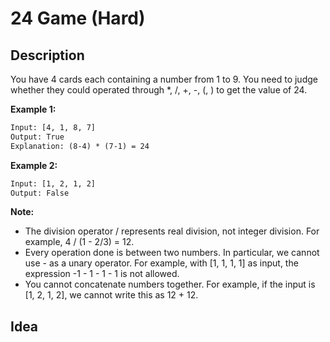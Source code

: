 # 24 Game (Hard)

## Description
You have 4 cards each containing a number from 1 to 9. You need to judge whether they could operated through \*, /, +, -, (, ) to get the value of 24.

**Example 1:**
```html
Input: [4, 1, 8, 7]
Output: True
Explanation: (8-4) * (7-1) = 24
```

**Example 2:**
```html
Input: [1, 2, 1, 2]
Output: False
```

**Note:**
- The division operator / represents real division, not integer division. For example, 4 / (1 - 2/3) = 12.
- Every operation done is between two numbers. In particular, we cannot use - as a unary operator. For example, with [1, 1, 1, 1] as input, the expression -1 - 1 - 1 - 1 is not allowed.
- You cannot concatenate numbers together. For example, if the input is [1, 2, 1, 2], we cannot write this as 12 + 12.

## Idea
